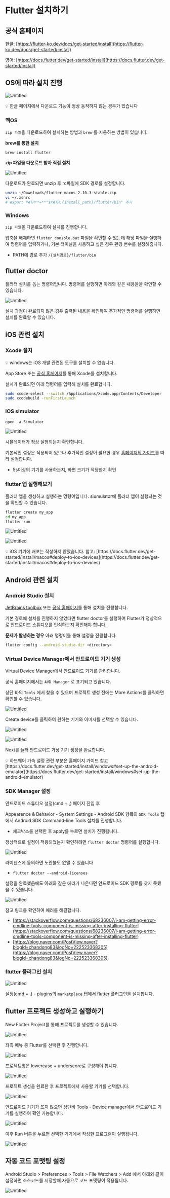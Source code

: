 # Flutter 설치하기

## 공식 홈페이지

한글: [https://flutter-ko.dev/docs/get-started/install](https://flutter-ko.dev/docs/get-started/install)

영어: [https://docs.flutter.dev/get-started/install](https://docs.flutter.dev/get-started/install)

## OS에 따라 설치 진행

![Untitled](flutter-install/0.png)

<aside>
💡 한글 페이지에서 다운로드 기능이 정상 동작하지 않는 경우가 있습니다

</aside>

### 맥OS

`zip 파일`을 다운로드하여 설치하는 방법과 `brew` 를 사용하는 방법이 있습니다.

**brew를 통한 설치**

`brew install flutter`

**zip 파일을 다운로드 받아 직접 설치**

![Untitled](flutter-install/1.png)

다운로드가 완료되면 unzip 후 rc파일에 SDK 경로를 설정합니다.

```bash
unzip ~/Downloads/flutter_macos_2.10.3-stable.zip
vi ~/.zshrc 
# export PATH**=**"$PATH:{install_path}/flutter/bin" 추가
```

### Windows

`zip 파일`을 다운로드하여 설치를 진행합니다.

압축을 해제하면 `flutter_console.bat` 파일을 확인할 수 있는데 해당 파일을 실행하여 명령어를 입력하거나, 기본 터미널을 사용하고 싶은 경우 환경 변수를 설정해줍니다.

- PATH에 경로 추가 `/{설치경로}/flutter/bin`

## flutter doctor

플러터 설치를 돕는 명령어입니다. 명령어를 실행하면 아래와 같은 내용을을 확인할 수 있습니다.

![Untitled](flutter-install/2.png)

설치 과정이 완료되지 않은 경우 출력된 내용을 확인하여 추가적인 명령어를 실행하면 설치를 완료할 수 있습니다.

## iOS 관련 설치

### Xcode 설치

<aside>
💡 windows는 iOS 개발 관련된 도구를 설치할 수 없습니다.

</aside>

App Store 또는 [공식 홈페이지](https://developer.apple.com/kr/xcode/)를 통해 Xcode를 설치합니다.

설치가 완료되면 아래 명령어를 입력해 설치를 완료합니다.

```bash
sudo xcode-select --switch /Applications/Xcode.app/Contents/Developer
sudo xcodebuild -runFirstLaunch
```

### iOS simulator

```java
open -a Simulator
```

![Untitled](flutter-install/3.png)

시뮬레이터가 정상 실행되는지 확인합니다. 

기본적인 설정은 적용되어 있으나 추가적인 설정이 필요한 경우 [홈페이지의 가이드](https://docs.flutter.dev/get-started/install/macos#set-up-the-ios-simulator)를 따라 설정합니다.

- 5s이상의 기기를 사용하는지, 화면 크기가 적당한지 확인

### flutter 앱 실행해보기

플러터 앱을 생성하고 실행하는 명령어입니다. siumulator에 플러터 앱이 실행되는 것을 확인할 수 있습니다.

```bash
flutter create my_app
cd my_app
flutter run
```

![Untitled](flutter-install/4.png)

![Untitled](flutter-install/5.png)

<aside>
💡 iOS 기기에 배포는 작성하지 않았습니다.
참고: [https://docs.flutter.dev/get-started/install/macos#deploy-to-ios-devices](https://docs.flutter.dev/get-started/install/macos#deploy-to-ios-devices)

</aside>

## Android 관련 설치

### Android Studio 설치

[JetBrains toolbox](https://www.jetbrains.com/toolbox-app/) 또는 [공식 홈페이지](https://developer.android.com/studio)를 통해 설치를 진행합니다.

기본 경로에 설치를 진행하지 않았다면 flutter doctor를 실행하여 Flutter가 정상적으로 안드로이드 스튜디오를 인식하는지 확인해야 합니다.

**문제가 발생하는 경우** 아래 명령어를 통해 설정을 진행합니다.

```bash
flutter config --android-studio-dir <directory>
```

### Virtual Device Manager에서 안드로이드 기기 생성

Virtual Device Manager에서 안드로이드 기기를 관리합니다. 

공식 홈페이지에서는 `AVD Manager` 로 표기되고 있습니다.

상단 바의 `Tools` 에서 찾을 수 있으며 프로젝트 생성 전에는 More Actions를 클릭하면 확인할 수 있습니다.

![Untitled](flutter-install/6.png)

Create device를 클릭하여 원하는 기기와 이미지를 선택할 수 있습니다.

![Untitled](flutter-install/7.png)

![Untitled](flutter-install/8.png)

Next를 눌러 안드로이드 가상 기기 생성을 완료합니다.

<aside>
💡 하드웨어 가속 설정 관련 부분은 홈페이지 가이드 참고
[https://docs.flutter.dev/get-started/install/windows#set-up-the-android-emulator](https://docs.flutter.dev/get-started/install/windows#set-up-the-android-emulator)

</aside>

### SDK Manager 설정

안드로이드 스튜디오 설정(cmd + ,) 페이지 진입 후 

Appearence & Behavior - System Settings - Android SDK 항목의 `SDK Tools` 탭에서 Android SDK Command-line Tools 설치를 진행합니다.

- 체크박스를 선택한 후 apply를 누르면 설치가 진행됩니다.

정상적으로 설정이 적용되었는지 확인하려면 `flutter doctor` 명령어를 실행합니다.

![Untitled](flutter-install/9.png)

라이센스에 동의하면 노란불도 없앨 수 있습니다

- `flutter doctor --android-licenses`

설정을 완료했음에도 아래와 같은 에러가 나온다면 안드로이드 SDK 경로를 찾지 못했을 수 있습니다.

![Untitled](flutter-install/10.png)

참고 링크를 확인하여 에러를 해결합니다.

- [https://stackoverflow.com/questions/68236007/i-am-getting-error-cmdline-tools-component-is-missing-after-installing-flutter](https://stackoverflow.com/questions/68236007/i-am-getting-error-cmdline-tools-component-is-missing-after-installing-flutter)
- [https://blog.naver.com/PostView.naver?blogId=chandong83&logNo=222523368305](https://blog.naver.com/PostView.naver?blogId=chandong83&logNo=222523368305)

### flutter 플러그인 설치

![Untitled](flutter-install/11.png)

설정(cmd + ,) - plugins의 `marketplace` 탭에서 flutter 플러그인을 설치합니다.

## flutter 프로젝트 생성하고 실행하기

New Flutter Project를 통해 프로젝트를 생성할 수 있습니다.

![Untitled](flutter-install/12.png)

좌측 메뉴 중 Flutter를 선택한 후 진행합니다.

![Untitled](flutter-install/13.png)

프로젝트명은 lowercase + underscore로 구성해야 합니다. 

![Untitled](flutter-install/14.png)

프로젝트 생성을 완료한 후 프로젝트에서 사용할 기기를 선택합니다.

![Untitled](flutter-install/15.png)

안드로이드 기기가 뜨지 않으면 상단바 Tools - Device manager에서 안드로이드 기기를 실행하여 확인 가능합니다.

![Untitled](flutter-install/16.png)

이후 Run 버튼을 누르면 선택한 기기에서 작성한 프로그램이 실행됩니다.

![Untitled](flutter-install/17.png)

## 자동 코드 포맷팅 설정

Android Studio > Preferences > Tools > File Watchers > Add 에서 아래와 같이 설정하면 소스코드를 저장할때 자동으로 코드 포맷팅이 적용됩니다.

![Untitled](flutter-install/20.png)